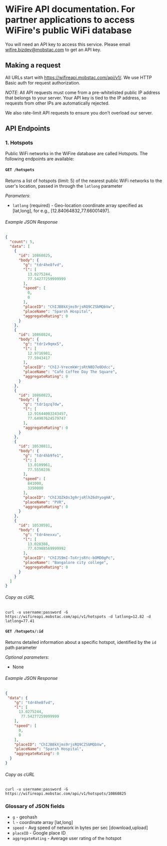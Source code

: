 # WiFire API documentation. For partner applications to access WiFire's public WiFi database

You will need an API key to access this service. Please email wifire.bizdev@mobstac.com to get an API key.

## Making a request

All URLs start with https://wifireapi.mobstac.com/api/v1/. We use HTTP Basic auth for request authorization.

*NOTE*: All API requests must come from a pre-whitelisted public IP address that belongs to your server. Your API key is tied to the IP address, so requests from other IPs are automatically rejected.

We also rate-limit API requests to ensure you don't overload our server.

## API Endpoints

### 1. Hotspots

Public WiFi networks in the WiFire database are called Hotspots. The following endpoints are available:

#### `GET /hotspots`

Returns a list of hotspots (limit: 5) of the nearest public WiFi networks to the user's location, passed in through the `latlong` parameter

_Parameters_:

* `latlong` (required) - Geo-location coordinate array specified as [lat,long], for e.g., [12.84064832,77.66001497].

###### Example JSON Response
```json
{
  "count": 5,
  "data": [
    {
      "id": 10860825,
      "body": {
        "g": "tdr4he8fvd",
        "l": [
          13.0275244,
          77.54277259999999
        ],
        "speed": [
          0,
          0
        ],
        "placeID": "ChIJB8kXjms9rjsRQ9CZSbMQbVw",
        "placeName": "Sparsh Hospital",
        "aggregateRating": 0
      }
    },
    {
      "id": 10860824,
      "body": {
        "g": "tdr1v9qmx5",
        "l": [
          12.9716981,
          77.5943417
        ],
        "placeID": "ChIJ-VrecmkWrjsRtN8D7e0Ddcc",
        "placeName": "Café Coffee Day The Square",
        "aggregateRating": 0
      }
    },
    {
      "id": 10860823,
      "body": {
        "g": "tdr1qzq7dw",
        "l": [
          12.91644003243457,
          77.64907624579747
        ],
        "aggregateRating": 0
      }
    },
    {
      "id": 10530811,
      "body": {
        "g": "tdr4hb9fe1",
        "l": [
          13.0109961,
          77.5550236
        ],
        "speed": [
          841000,
          3350000
        ],
        "placeID": "ChIJQZkOs3g9rjsRlhZ6dYyogHA",
        "placeName": "PVR",
        "aggregateRating": 0
      }
    },
    {
      "id": 10530591,
      "body": {
        "g": "tdr4nexxu",
        "l": [
          13.028388,
          77.63988569999992
        ],
        "placeID": "ChIJS9mI-ToXrjsRYc-bOMD0gPc",
        "placeName": "Bangalore city college",
        "aggregateRating": 0
      }
    }
  ]
}
```

###### Copy as cURL

``` shell
curl -u username:password -G https://wifireapi.mobstac.com/api/v1/hotspots -d latlong=12.82 -d latlong=77.41
```


#### `GET /hotspots/:id`

Returns detailed information about a specific hotspot, identified by the `id` path parameter

_Optional parameters_:

* None

###### Example JSON Response
```json
{
 "data": {
    "g": "tdr4he8fvd",
    "l": [
      13.0275244,
       77.54277259999999
    ],
    "speed": [
      0,
      0
    ],
    "placeID": "ChIJB8kXjms9rjsRQ9CZSbMQbVw",
    "placeName": "Sparsh Hospital",
    "aggregateRating": 0
  }
}
```

###### Copy as cURL

``` shell
curl -u username:password -G https://wifireapi.mobstac.com/api/v1/hotspots/10860825
```

### Glossary of JSON fields

- `g` - geohash
- `l` - coordinate array [lat,long]
- `speed` - Avg speed of network in bytes per sec [download,upload]
- `placeID` - Google place ID
- `aggregateRating` - Average user rating of the hotspot
